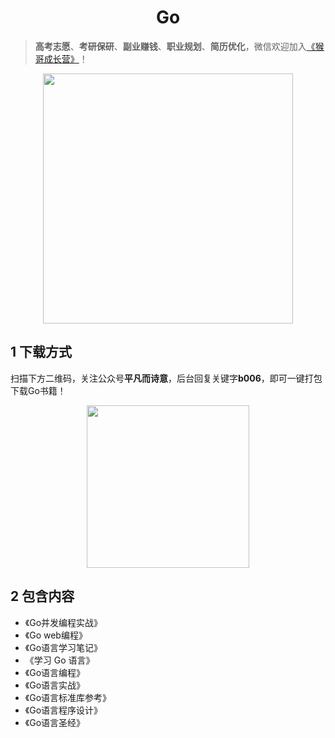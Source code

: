 <h1 align="center">Go</h1>

> **高考志愿**、**考研保研**、**副业赚钱**、**职业规划**、**简历优化**，微信欢迎加入[《猴哥成长营》](https://www.yuque.com/jackpop/ulig5a/srnochggbsa2eltw?singleDoc#)！

<p align="center">
    <img src="https://s11.ax1x.com/2023/12/23/pi7qxU0.md.jpg" height="400"></img>
</p>

## 1 下载方式

扫描下方二维码，关注公众号**平凡而诗意**，后台回复关键字**b006**，即可一键打包下载Go书籍！

<p align="center">
    <img src="https://s1.ax1x.com/2022/07/10/jsCAdH.jpg" width="260" height="260"></img>
</p>

## 2 包含内容

- 《Go并发编程实战》
- 《Go web编程》
- 《Go语言学习笔记》
- 《学习 Go 语言》
- 《Go语言编程》
- 《Go语言实战》
- 《Go语言标准库参考》
- 《Go语言程序设计》
- 《Go语言圣经》